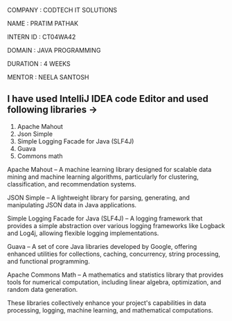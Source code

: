 COMPANY : CODTECH IT SOLUTIONS

NAME : PRATIM PATHAK

INTERN ID : CT04WA42

DOMAIN : JAVA PROGRAMMING

DURATION : 4 WEEKS

MENTOR : NEELA SANTOSH


## I have used IntelliJ IDEA code Editor and used following libraries ->
1. Apache Mahout
2. Json Simple
3. Simple Logging Facade for Java (SLF4J)
4. Guava
5. Commons math


Apache Mahout – A machine learning library designed for scalable data mining and machine learning algorithms, particularly for clustering, classification, and recommendation systems.

JSON Simple – A lightweight library for parsing, generating, and manipulating JSON data in Java applications.

Simple Logging Facade for Java (SLF4J) – A logging framework that provides a simple abstraction over various logging frameworks like Logback and Log4j, allowing flexible logging implementations.

Guava – A set of core Java libraries developed by Google, offering enhanced utilities for collections, caching, concurrency, string processing, and functional programming.

Apache Commons Math – A mathematics and statistics library that provides tools for numerical computation, including linear algebra, optimization, and random data generation.

These libraries collectively enhance your project's capabilities in data processing, logging, machine learning, and mathematical computations.
